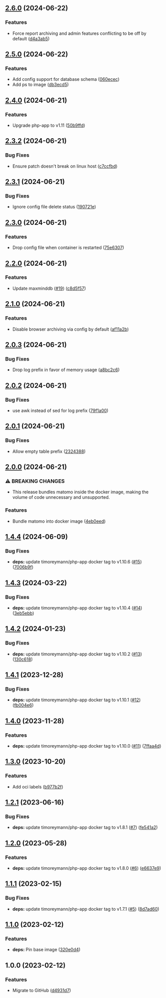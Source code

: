 ## [2.6.0](https://github.com/timo-reymann/docker-matomo/compare/2.5.0...2.6.0) (2024-06-22)


### Features

* Force report archiving and admin features conflicting to be off by default ([d4a3ab5](https://github.com/timo-reymann/docker-matomo/commit/d4a3ab52e1637c235b53bde25921e43117f762e9))

## [2.5.0](https://github.com/timo-reymann/docker-matomo/compare/2.4.0...2.5.0) (2024-06-22)


### Features

* Add config support for database schema ([060ecec](https://github.com/timo-reymann/docker-matomo/commit/060ececb906929957c9303e8c278b588464431cb))
* Add ps to image ([db3ecd5](https://github.com/timo-reymann/docker-matomo/commit/db3ecd55e476c0c8b9f1105d8f0ac1d0b562ac9c))

## [2.4.0](https://github.com/timo-reymann/docker-matomo/compare/2.3.2...2.4.0) (2024-06-21)


### Features

* Upgrade php-app to v1.11 ([50b9ffd](https://github.com/timo-reymann/docker-matomo/commit/50b9ffd8c4b3acb97e5564bda14cc451c3f46cca))

## [2.3.2](https://github.com/timo-reymann/docker-matomo/compare/2.3.1...2.3.2) (2024-06-21)


### Bug Fixes

* Ensure patch doesn't break on linux host ([c7ccfbd](https://github.com/timo-reymann/docker-matomo/commit/c7ccfbde064e6a200c07070abbc5e3f9c12a2d69))

## [2.3.1](https://github.com/timo-reymann/docker-matomo/compare/2.3.0...2.3.1) (2024-06-21)


### Bug Fixes

* Ignore config file delete status ([190721e](https://github.com/timo-reymann/docker-matomo/commit/190721e0ec76e73b74354a651deb422ac521fc9a))

## [2.3.0](https://github.com/timo-reymann/docker-matomo/compare/2.2.0...2.3.0) (2024-06-21)


### Features

* Drop config file when container is restarted ([75e6307](https://github.com/timo-reymann/docker-matomo/commit/75e63070e18673c2a880e56a0ad918dfcfe9e26d))

## [2.2.0](https://github.com/timo-reymann/docker-matomo/compare/2.1.0...2.2.0) (2024-06-21)


### Features

* Update maxminddb ([#19](https://github.com/timo-reymann/docker-matomo/issues/19)) ([c8d5f57](https://github.com/timo-reymann/docker-matomo/commit/c8d5f57d1f8949f7628b98b8ff3aa7419d78077e))

## [2.1.0](https://github.com/timo-reymann/docker-matomo/compare/2.0.3...2.1.0) (2024-06-21)


### Features

* Disable browser archiving via config by default ([af11a2b](https://github.com/timo-reymann/docker-matomo/commit/af11a2b9b0ecb99a44b19c35eff0eb8670b891a8))

## [2.0.3](https://github.com/timo-reymann/docker-matomo/compare/2.0.2...2.0.3) (2024-06-21)


### Bug Fixes

* Drop log prefix in favor of memory usage ([a8bc2c6](https://github.com/timo-reymann/docker-matomo/commit/a8bc2c681dae508d6aedcbaf7588427f38f8a1ce))

## [2.0.2](https://github.com/timo-reymann/docker-matomo/compare/2.0.1...2.0.2) (2024-06-21)


### Bug Fixes

* use awk instead of sed for log prefix ([79f1a00](https://github.com/timo-reymann/docker-matomo/commit/79f1a003127cb837e39aca7377c0dd92902eb867))

## [2.0.1](https://github.com/timo-reymann/docker-matomo/compare/2.0.0...2.0.1) (2024-06-21)


### Bug Fixes

* Allow empty table prefix ([2324388](https://github.com/timo-reymann/docker-matomo/commit/23243889761a528ab779fb6813680249ab1091a7))

## [2.0.0](https://github.com/timo-reymann/docker-matomo/compare/1.4.4...2.0.0) (2024-06-21)


### ⚠ BREAKING CHANGES

* This release bundles matomo inside the docker image, making the volume of code unnecessary and unsupported.

### Features

* Bundle matomo into docker image ([4eb0eed](https://github.com/timo-reymann/docker-matomo/commit/4eb0eedd4f46df977dbcfb5ed9bfc292fed4d1c1))

## [1.4.4](https://github.com/timo-reymann/docker-matomo/compare/1.4.3...1.4.4) (2024-06-09)


### Bug Fixes

* **deps:** update timoreymann/php-app docker tag to v1.10.6 ([#15](https://github.com/timo-reymann/docker-matomo/issues/15)) ([7006b9f](https://github.com/timo-reymann/docker-matomo/commit/7006b9f053c338d9c87a2e71aec6063d5f79de54))

## [1.4.3](https://github.com/timo-reymann/docker-matomo/compare/1.4.2...1.4.3) (2024-03-22)


### Bug Fixes

* **deps:** update timoreymann/php-app docker tag to v1.10.4 ([#14](https://github.com/timo-reymann/docker-matomo/issues/14)) ([3eb5ebb](https://github.com/timo-reymann/docker-matomo/commit/3eb5ebbe390367d821a4f1518d252e3274b96d4f))

## [1.4.2](https://github.com/timo-reymann/docker-matomo/compare/1.4.1...1.4.2) (2024-01-23)


### Bug Fixes

* **deps:** update timoreymann/php-app docker tag to v1.10.2 ([#13](https://github.com/timo-reymann/docker-matomo/issues/13)) ([130c618](https://github.com/timo-reymann/docker-matomo/commit/130c618481b6c258ade4baa2e9d2995dd4d27a43))

## [1.4.1](https://github.com/timo-reymann/docker-matomo/compare/1.4.0...1.4.1) (2023-12-28)


### Bug Fixes

* **deps:** update timoreymann/php-app docker tag to v1.10.1 ([#12](https://github.com/timo-reymann/docker-matomo/issues/12)) ([fb004e6](https://github.com/timo-reymann/docker-matomo/commit/fb004e6ab542a96cfabb08b59db88b6759e9812a))

## [1.4.0](https://github.com/timo-reymann/docker-matomo/compare/1.3.0...1.4.0) (2023-11-28)


### Features

* **deps:** update timoreymann/php-app docker tag to v1.10.0 ([#11](https://github.com/timo-reymann/docker-matomo/issues/11)) ([7ffaa4d](https://github.com/timo-reymann/docker-matomo/commit/7ffaa4d68cb0aae62023dcb1840a7c91414b89e4))

## [1.3.0](https://github.com/timo-reymann/docker-matomo/compare/1.2.1...1.3.0) (2023-10-20)


### Features

* Add oci labels ([b977b2f](https://github.com/timo-reymann/docker-matomo/commit/b977b2f3d4fac31f46ba6f29417ef076de0fcfdd))

## [1.2.1](https://github.com/timo-reymann/docker-matomo/compare/1.2.0...1.2.1) (2023-06-16)


### Bug Fixes

* **deps:** update timoreymann/php-app docker tag to v1.8.1 ([#7](https://github.com/timo-reymann/docker-matomo/issues/7)) ([fe541a2](https://github.com/timo-reymann/docker-matomo/commit/fe541a2fedc971eeeea5626a6ca9f3c02ffedbc9))

## [1.2.0](https://github.com/timo-reymann/docker-matomo/compare/1.1.1...1.2.0) (2023-05-28)


### Features

* **deps:** update timoreymann/php-app docker tag to v1.8.0 ([#6](https://github.com/timo-reymann/docker-matomo/issues/6)) ([e6637e9](https://github.com/timo-reymann/docker-matomo/commit/e6637e9e31667bb4da08462f3208d8a8538ffb82))

## [1.1.1](https://github.com/timo-reymann/docker-matomo/compare/1.1.0...1.1.1) (2023-02-15)


### Bug Fixes

* **deps:** update timoreymann/php-app docker tag to v1.7.1 ([#5](https://github.com/timo-reymann/docker-matomo/issues/5)) ([8d7ad60](https://github.com/timo-reymann/docker-matomo/commit/8d7ad603d736de2afb2294c976e4950d41e2b784))

## [1.1.0](https://github.com/timo-reymann/docker-matomo/compare/1.0.0...1.1.0) (2023-02-12)


### Features

* **deps:** Pin base image ([320e0d4](https://github.com/timo-reymann/docker-matomo/commit/320e0d4d52c646e0dd72b1c23f07ec6747721240))

## 1.0.0 (2023-02-12)


### Features

* Migrate to GitHub ([d4931d7](https://github.com/timo-reymann/docker-matomo/commit/d4931d7c0d70ff15401a7b9da1b25f575562890b))
